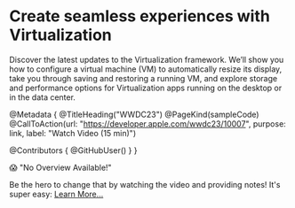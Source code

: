 # Create seamless experiences with Virtualization

Discover the latest updates to the Virtualization framework. We’ll show you how to configure a virtual machine (VM) to automatically resize its display, take you through saving and restoring a running VM, and explore storage and performance options for Virtualization apps running on the desktop or in the data center.

@Metadata {
   @TitleHeading("WWDC23")
   @PageKind(sampleCode)
   @CallToAction(url: "https://developer.apple.com/wwdc23/10007", purpose: link, label: "Watch Video (15 min)")

   @Contributors {
      @GitHubUser(<replace this with your GitHub handle>)
   }
}

😱 "No Overview Available!"

Be the hero to change that by watching the video and providing notes! It's super easy:
 [Learn More…](https://wwdcnotes.github.io/WWDCNotes/documentation/wwdcnotes/contributing)
